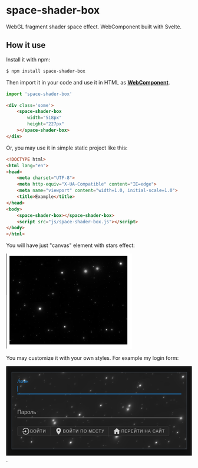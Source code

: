 # space-shader-box

WebGL fragment shader space effect. WebComponent built with Svelte.


## How it use

Install it with npm:
```bash
$ npm install space-shader-box
```
Then import it in your code and use it in HTML as [__WebComponent__](https://developer.mozilla.org/en-US/docs/Web/Web_Components).
```js
import 'space-shader-box'
```
```html
<div class='some'>
    <space-shader-box
        width="518px"
        height="227px"
    ></space-shader-box>
</div>
```

Or, you may use it in simple static project like this:
```html
<!DOCTYPE html>
<html lang="en">
<head>
    <meta charset="UTF-8">
    <meta http-equiv="X-UA-Compatible" content="IE=edge">
    <meta name="viewport" content="width=1.0, initial-scale=1.0">
    <title>Example</title>
</head>
<body>
    <space-shader-box></space-shader-box>
    <script src="js/space-shader-box.js"></script>
</body>
</html>
```

You will have just "canvas" element with stars effect:

![Canvas element](./img/canvas.png)

You may customize it with your own styles. For example my login form:

![login form](./img/login-form.png).
